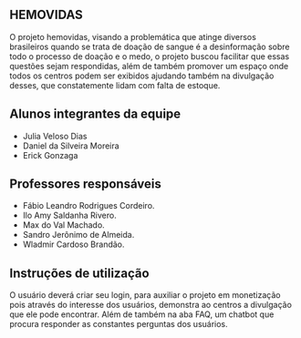 ## HEMOVIDAS

O projeto hemovidas, visando a problemática que atinge diversos brasileiros quando se trata de doação de sangue é a desinformação sobre todo o processo de doação e o medo, o projeto buscou facilitar que essas questões sejam respondidas, além de também promover um espaço onde todos os centros podem ser exibidos ajudando também na divulgação desses, que constatemente lidam com falta de estoque.

## Alunos integrantes da equipe

* Julia Veloso Dias
* Daniel da Silveira Moreira
* Erick Gonzaga

## Professores responsáveis

* Fábio Leandro Rodrigues Cordeiro. 
* Ilo Amy Saldanha Rivero. 
* Max do Val Machado. 
* Sandro Jerônimo de Almeida. 
* Wladmir Cardoso Brandão.

## Instruções de utilização

O usuário deverá criar seu login, para auxiliar o projeto em monetização pois através do interesse dos usuários, demonstra ao centros a divulgação que ele pode encontrar. Além de também na aba FAQ, um chatbot que procura responder as constantes perguntas dos usuários.
